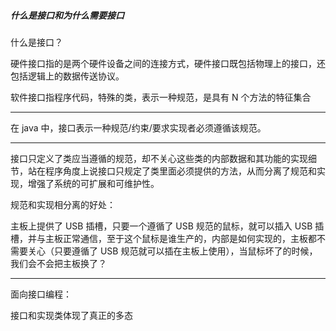 ##### 什么是接口和为什么需要接口

什么是接口？

硬件接口指的是两个硬件设备之间的连接方式，硬件接口既包括物理上的接口，还包括逻辑上的数据传送协议。

软件接口指程序代码，特殊的类，表示一种规范，是具有 N 个方法的特征集合

---

在 java 中，接口表示一种规范/约束/要求实现者必须遵循该规范。

---

接口只定义了类应当遵循的规范，却不关心这些类的内部数据和其功能的实现细节，站在程序角度上说接口只规定了类里面必须提供的方法，从而分离了规范和实现，增强了系统的可扩展和可维护性。

规范和实现相分离的好处：

主板上提供了 USB 插槽，只要一个遵循了 USB 规范的鼠标，就可以插入 USB 插槽，并与主板正常通信，至于这个鼠标是谁生产的，内部是如何实现的，主板都不需要关心（只要遵循了 USB 规范就可以插在主板上使用），当鼠标坏了的时候，我们会不会把主板换了？

---

面向接口编程：

接口和实现类体现了真正的多态
